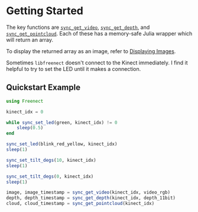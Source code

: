 # Getting Started

The key functions are [`sync_get_video`](@ref), [`sync_get_depth`](@ref), and
[`sync_get_pointcloud`](@ref). Each of these has a memory-safe Julia wrapper
which will return an array.

To display the returned array as an image, refer to [Displaying
Images](displaying_images.md).

Sometimes `libfreenect` doesn't connect to the Kinect immediately. I find it
helpful to try to set the LED until it makes a connection.

## Quickstart Example

```julia
using Freenect

kinect_idx = 0

while sync_set_led(green, kinect_idx) != 0
    sleep(0.5)
end

sync_set_led(blink_red_yellow, kinect_idx)
sleep(1)

sync_set_tilt_degs(10, kinect_idx)
sleep(1)

sync_set_tilt_degs(0, kinect_idx)
sleep(1)

image, image_timestamp = sync_get_video(kinect_idx, video_rgb)
depth, depth_timestamp = sync_get_depth(kinect_idx, depth_11bit)
cloud, cloud_timestamp = sync_get_pointcloud(kinect_idx)
```